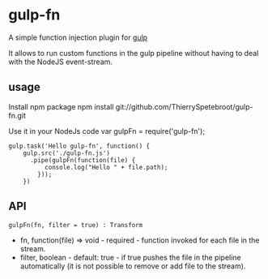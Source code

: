 # gulp-fn
A simple function injection plugin for [gulp](http://gulpjs.com/)

It allows to run custom functions in the gulp pipeline without having to deal with the NodeJS event-stream.

## usage
Install npm package
    npm install git://github.com/ThierrySpetebroot/gulp-fn.git

Use it in your NodeJs code
    var gulpFn = require('gulp-fn');

    gulp.task('Hello gulp-fn', function() {
        gulp.src('./gulp-fn.js')
          .pipe(gulpFn(function(file) {
              console.log("Hello " + file.path);
            }));
        })

## API
    gulpFn(fn, filter = true) : Transform

- fn, function(file) => void - required - function invoked for each file in the stream.
- filter, boolean - default: true - if true pushes the file in the pipeline automatically (it is not possible to remove or add file to the stream).

